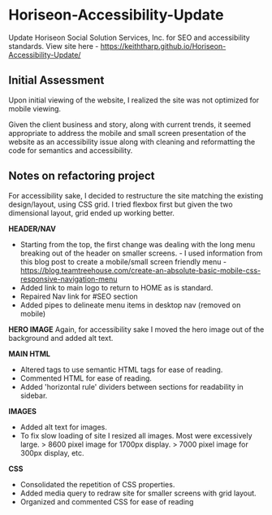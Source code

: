 # Horiseon-Accessibility-Update
Update Horiseon Social Solution Services, Inc. for SEO and accessibility standards.
View site here - https://keiththarp.github.io/Horiseon-Accessibility-Update/

## Initial Assessment
Upon initial viewing of the website, I realized the site was not optimized for mobile viewing.

Given the client business and story, along with current trends, it seemed appropriate to address the mobile and small screen presentation of the website as an accessibility issue along with cleaning and reformatting the code for semantics and accessibility.

## Notes on refactoring project
For accessibility sake, I decided to restructure the site matching the existing design/layout, using CSS grid. I tried flexbox first but given the two dimensional layout, grid ended up working better.

**HEADER/NAV**
* Starting from the top, the first change was dealing with the long menu breaking out of the header on smaller screens. - I used information from this blog post to create a mobile/small screen friendly menu - https://blog.teamtreehouse.com/create-an-absolute-basic-mobile-css-responsive-navigation-menu
* Added link to main logo to return to HOME as is standard.
* Repaired Nav link for #SEO section
* Added pipes to delineate menu items in desktop nav (removed on mobile)

**HERO IMAGE**
Again, for accessibility sake I moved the hero image out of the background and added alt text.

**MAIN HTML**
* Altered tags to use semantic HTML tags for ease of reading.
* Commented HTML for ease of reading.
* Added 'horizontal rule' dividers between sections for readability in sidebar.

**IMAGES**
* Added alt text for images. 
* To fix slow loading of site I resized all images. Most were excessively large. > 8600 pixel image for 1700px display. > 7000 pixel image for 300px display, etc.

**CSS**
* Consolidated the repetition of CSS properties.
* Added media query to redraw site for smaller screens with grid layout.
* Organized and commented CSS for ease of reading




